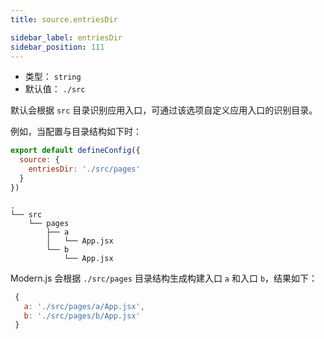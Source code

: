 ```yaml
---
title: source.entriesDir

sidebar_label: entriesDir
sidebar_position: 111
---
```




* 类型： `string`
* 默认值： `./src`


默认会根据 `src` 目录识别应用入口，可通过该选项自定义应用入口的识别目录。

例如，当配置与目录结构如下时：

```js title="modern.config.js"
export default defineConfig({
  source: {
    entriesDir: './src/pages'
  }
})
```

``` title="项目目录结构"
.
└── src
    └── pages
        ├── a
        │   └── App.jsx
        └── b
            └── App.jsx
```

Modern.js 会根据 `./src/pages` 目录结构生成构建入口 `a` 和入口 `b`，结果如下：

```js
 {
   a: './src/pages/a/App.jsx',
   b: './src/pages/b/App.jsx'
 }
```
